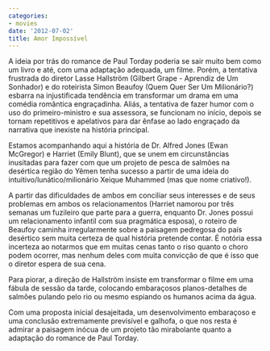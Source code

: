 ```yaml
---
categories:
- movies
date: '2012-07-02'
title: Amor Impossível
---
```


A ideia por trás do romance de Paul Torday poderia se sair muito bem como um livro e até, com uma adaptação adequada, um filme. Porém, a tentativa frustrada do diretor Lasse Hallström (Gilbert Grape - Aprendiz de Um Sonhador) e do roteirista Simon Beaufoy (Quem Quer Ser Um Milionário?) esbarra na injustificada tendência em transformar um drama em uma comédia romântica engraçadinha. Aliás, a tentativa de fazer humor com o uso do primeiro-ministro e sua assessora, se funcionam no início, depois se tornam repetitivos e apelativos para dar ênfase ao lado engraçado da narrativa que inexiste na história principal.

Estamos acompanhando aqui a história de Dr. Alfred Jones (Ewan McGregor) e Harriet (Emily Blunt), que se unem em circunstâncias inusitadas para fazer com que um projeto de pesca de salmões na desértica região do Yêmen tenha sucesso a partir de uma ideia do intuitivo/lunático/milionário Xeique Muhammed (mas que nome criativo!).

A partir das dificuldades de ambos em conciliar seus interesses e de seus problemas em ambos os relacionamentos (Harriet namorou por três semanas um fuzileiro que parte para a guerra, enquanto Dr. Jones possui um relacionamento infantil com sua pragmática esposa), o roteiro de Beaufoy caminha irregularmente sobre a paisagem pedregosa do país desértico sem muita certeza de qual história pretende contar. É notória essa incerteza ao notarmos que em muitas cenas tanto o riso quanto o choro podem ocorrer, mas nenhum deles com muita convicção de que é isso que o diretor espera de sua cena.

Para piorar, a direção de Hallström insiste em transformar o filme em uma fábula de sessão da tarde, colocando embaraçosos planos-detalhes de salmões pulando pelo rio ou mesmo espiando os humanos acima da água.

Com uma proposta inicial desajeitada, um desenvolvimento embaraçoso e uma conclusão extremamente previsível e galhofa, o que nos resta é admirar a paisagem inócua de um projeto tão mirabolante quanto a adaptação do romance de Paul Torday.